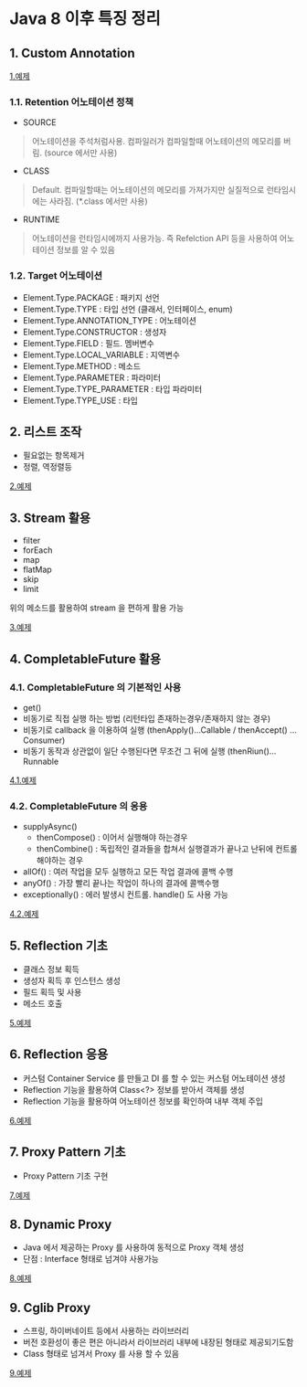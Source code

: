 # Java 8 이후 특징 정리

## 1. Custom Annotation

[1.예제](src/main/java/me/doublej/annotation/AnnotationApp.java)

### 1.1. Retention 어노테이션 정책

- SOURCE
> 어노테이션을 주석처럼사용. 컴파일러가 컴파일할때 어노테이션의 메모리를 버림. (source 에서만 사용)

- CLASS
> Default. 컴파일할때는 어노테이션의 메모리를 가져가지만 실질적으로 런타임시에는 사라짐. (*.class 에서만 사용)

- RUNTIME
> 어노테이션을 런타임시에까지 사용가능. 즉 Refelction API 등을 사용하여 어노테이션 정보를 알 수 있음 

### 1.2. Target 어노테이션

- Element.Type.PACKAGE : 패키지 선언
- Element.Type.TYPE : 타입 선언 (클래서, 인터페이스, enum)
- Element.Type.ANNOTATION_TYPE : 어노테이션
- Element.Type.CONSTRUCTOR : 생성자
- Element.Type.FIELD : 필드. 멤버변수
- Element.Type.LOCAL_VARIABLE : 지역변수 
- Element.Type.METHOD : 메소드
- Element.Type.PARAMETER : 파라미터
- Element.Type.TYPE_PARAMETER : 타입 파라미터
- Element.Type.TYPE_USE : 타입

## 2. 리스트 조작

- 필요없는 항목제거
- 정렬, 역정렬등 

[2.예제](src/main/java/me/doublej/addinterface/IfApp.java)

## 3. Stream 활용

- filter
- forEach
- map
- flatMap
- skip
- limit

위의 메소드를 활용하여 stream 을 편하게 활용 가능 

[3.예제](src/main/java/me/doublej/stream/StreamTest.java)

## 4. CompletableFuture 활용

### 4.1. CompletableFuture 의 기본적인 사용

- get()
- 비동기로 직접 실행 하는 방법 (리턴타입 존재하는경우/존재하지 않는 경우)
- 비동기로 callback 을 이용하여 실행 (thenApply()...Callable / thenAccept() ... Consumer)
- 비동기 동작과 상관없이 일단 수행된다면 무조건 그 뒤에 실행 (thenRiun()... Runnable

[4.1.예제](src/main/java/me/doublej/completablefuture/CompletableFutureApp1.java)

### 4.2. CompletableFuture 의 응용

- supplyAsync()
  - thenCompose() : 이어서 실행해야 하는경우
  - thenCombine() : 독립적인 결과들을 합쳐서 실행결과가 끝나고 난뒤에 컨트롤해야하는 경우
- allOf() : 여러 작업을 모두 실행하고 모든 작업 결과에 콜백 수행
- anyOf() : 가장 빨리 끝나는 작업이 하나의 결과에 콜백수행
- exceptionally() : 에러 발생시 컨트롤. handle() 도 사용 가능 

[4.2.예제](src/main/java/me/doublej/completablefuture/CompletableFutureApp2.java)

## 5. Reflection 기초

- 클래스 정보 획득
- 생성자 획득 후 인스턴스 생성
- 필드 획득 및 사용
- 메소드 호출

[5.예제](src/main/java/me/doublej/reflection/ReflectionApp.java)

## 6. Reflection 응용

- 커스텀 Container Service 를 만들고 DI 를 할 수 있는 커스텀 어노테이션 생성
- Reflection 기능을 활용하여 Class<?> 정보를 받아서 객체를 생성
- Reflection 기능을 활용하여 어노테이션 정보를 확인하여 내부 객체 주입

[6.예제](src/main/java/me/doublej/reflectionadv/RefelctionAdvApp.java)

## 7. Proxy Pattern 기초

- Proxy Pattern 기초 구현

[7.예제](src/main/java/me/doublej/proxy/basic/ProxyBasicApp.java)

## 8. Dynamic Proxy

- Java 에서 제공하는 Proxy 를 사용하여 동적으로 Proxy 객체 생성
- 단점 : Interface 형태로 넘겨야 사용가능

[8.예제](src/main/java/me/doublej/proxy/dynamic/DynamicProxyApp.java)

## 9. Cglib Proxy

- 스프링, 하이버네이트 등에서 사용하는 라이브러리
- 버전 호환성이 좋은 편은 아니라서 라이브러리 내부에 내장된 형태로 제공되기도함
- Class 형태로 넘겨서 Proxy 를 사용 할 수 있음 

[9.예제](src/main/java/me/doublej/proxy/cglib/CglibProxyApp.java)